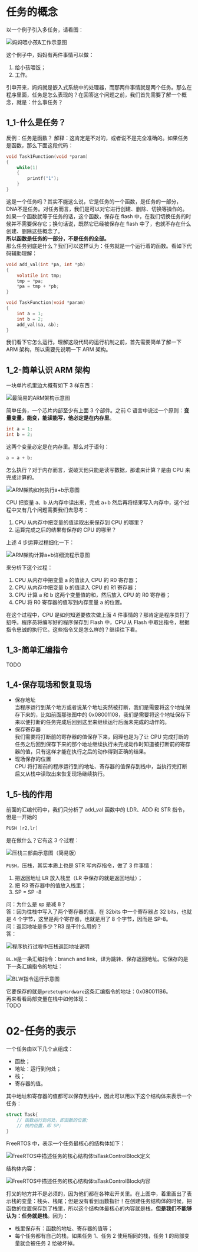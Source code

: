 # 任务的概念
以一个例子引入多任务，请看图：

![妈妈喂小孩&工作示意图](https://note-pic.zhang33.net:8443/嵌入式知识库/FreeRTOS及其项目合集/模块2-FreeRTOS快速入门/妈妈喂小孩&工作示意图.png)

这个例子中，妈妈有两件事情可以做：
1. 给小孩喂饭；
2. 工作。

引申开来，妈妈就是嵌入式系统中的处理器，而那两件事情就是两个任务。那么在程序里面，任务是怎么表现的？在回答这个问题之前，我们首先需要了解一个概念，就是：什么事任务？
## 1_1-什么是任务？
反例：任务是函数？
解释：这肯定是不对的，或者说不是完全准确的。如果任务是函数，那么下面这段代码：
```C
void Task1Function(void *param)
{
    while(1)
    {
	    printf("1");
    }
}
```
这是一个任务吗？其实不能这么说，它是任务的一个函数，是任务的一部分，DNA不是任务。对任务而言，我们是可以对它进行创建、删除、切换等操作的。如果一个函数就等于任务的话，这个函数，保存在 flash 中，在我们切换任务的时候并不需要保存它；换句话说，既然它已经被保存在 flash 中了，也就不存在什么创建、删除这些概念了。  
**所以函数是任务的一部分，不是任务的全部。**  
那么任务到底是什么？我们可以这样认为：任务就是一个运行着的函数。看如下代码辅助理解：
```C
void add_val(int *pa, int *pb)
{
    volatile int tmp;
    tmp = *pa;
    *pa = tmp + *pb;
}

void TaskFunction(void *param)
{
	int a = 1;
	int b = 2;
	add_val(&a, &b);
}
```
我们看下它怎么运行。理解这段代码的运行机制之前，首先需要简单了解一下 ARM 架构，所以需要先说明一下 ARM 架构。
## 1_2-简单认识 ARM 架构
一块单片机里边大概有如下 3 样东西：

![最简易的ARM架构示意图](https://note-pic.zhang33.net:8443/嵌入式知识库/FreeRTOS及其项目合集/模块2-FreeRTOS快速入门/最简易的ARM架构示意图.png)

简单任务，一个芯片内部至少有上面 3 个部件。之前 C 语言中说过一个原则：**变量变量，能变，能读能写，他必定是在内存里**。
```C
int a = 1;
int b = 2;
```
这两个变量必定是在内存里。那么对于语句：
```C
a = a + b;
```
怎么执行？对于内存而言，说破天他只能是读写数据，那谁来计算？是由 CPU 来完成计算的。

![ARM架构如何执行a+b示意图](https://note-pic.zhang33.net:8443/嵌入式知识库/FreeRTOS及其项目合集/模块2-FreeRTOS快速入门/ARM架构如何执行a+b示意图.png)

CPU 把变量 a、b 从内存中读出来，完成 a+b 然后再将结果写入内存中，这个过程中又有几个问题需要我们去思考：
1. CPU 从内存中把变量的值读取出来保存到 CPU 的哪里？
2. 运算完成之后的结果有保存的 CPU 的哪里？

上述 4 步运算过程细化一下：

![ARM架构计算a+b详细流程示意图](https://note-pic.zhang33.net:8443/嵌入式知识库/FreeRTOS及其项目合集/模块2-FreeRTOS快速入门/ARM架构计算a+b详细流程示意图.png)

来分析下这个过程：
1. CPU 从内存中把变量 a 的值读入 CPU 的 R0 寄存器；
2. CPU 从内存中把变量 b 的值读入 CPU 的 R1 寄存器；
3. CPU 计算 a 和 b 这两个变量值的和，然后放入 CPU 的 R0 寄存器；
4. CPU 将 R0 寄存器的值写到内存变量 a 的位置。

在这个过程中，CPU 是如何知道要依次做上面 4 件事情的？那肯定是程序员打了招呼。程序员将编写好的程序保存到 Flash 中，CPU 从 Flash 中取出指令，根据指令忠诚的执行它。这些指令又是怎么样的？继续往下看。
## 1_3-简单汇编指令
TODO
## 1_4-保存现场和恢复现场
- 保存地址  
当程序运行到某个地方或者说某个地址突然被打断，我们是需要将这个地址保存下来的，比如前面那张图中的 0x08001108，我们是需要将这个地址保存下来以便打断的任务完成后回到这里来继续运行后面未完成的动作的。
- 保存寄存器  
我们需要将打断前的寄存器的值保存下来，同理也是为了让 CPU 完成打断的任务之后回到保存下来的那个地址继续执行未完成动作时知道被打断前的寄存器的值，只有这样才能在执行之后的动作得到正确的结果。
- 现场保存的位置  
CPU 将打断前的程序运行到的地址、寄存器的值保存到栈中，当执行完打断后又从栈中读取出来恢复现场继续执行。
## 1_5-栈的作用
前面的汇编代码中，我们只分析了 add_val 函数中的 LDR、ADD 和 STR 指令，但是一开始的
```S
PUSH [r2,lr]
```
是在做什么？它有这 3 个过程：

![压栈三部曲示意图（简易版）](https://note-pic.zhang33.net:8443/嵌入式知识库/FreeRTOS及其项目合集/模块2-FreeRTOS快速入门/压栈三部曲示意图（简易版）.png)

`PUSH`，压栈，其实本质上也是 STR 写内存指令，做了 3 件事情：
1. 把返回地址 LR 放入栈里（LR 中保存的就是返回地址）；
2. 把 R3 寄存器中的值放入栈里；
3. SP = SP -8  

问：为什么是 sp 是减 8？  
答：因为往栈中写入了两个寄存器的值，在 32bits 中一个寄存器占 32 bits，也就是 4 个字节，这里是两个寄存器，也就是用了 8 个字节，因而是 SP-8。  
问：返回地址是多少？R3 是干什么用的？  
答：

![程序执行过程中压栈返回地址说明](https://note-pic.zhang33.net:8443/嵌入式知识库/FreeRTOS及其项目合集/模块2-FreeRTOS快速入门/程序执行过程中压栈返回地址说明.png)

`BL.W`是一条汇编指令：branch and link，译为跳转、保存返回地址。它保存的是下一条汇编指令的地址：

![BLW指令运行示意图](https://note-pic.zhang33.net:8443/嵌入式知识库/FreeRTOS及其项目合集/模块2-FreeRTOS快速入门/BLW指令运行示意图.png)

它要保存的就是`preSetupHardware`这条汇编指令的地址：0x080011B6。  
再来看看局部变量在栈中如何体现：  
TODO
# 02-任务的表示
一个任务由以下几个点组成：
- 函数；
- 地址：运行到何处；
- 栈；
- 寄存器的值。  

其中地址和寄存器的值都可以保存到栈中，因此可以用以下这个结构体来表示一个任务：
```C
struct Task{
	// 函数运行到何处，即函数的位置;
	// 栈的位置，即 SP;
}
```
FreeRTOS 中，表示一个任务最核心的结构体如下：

![FreeRTOS中描述任务的核心结构体tsTaskControlBlock定义](https://note-pic.zhang33.net:8443/嵌入式知识库/FreeRTOS及其项目合集/模块2-FreeRTOS快速入门/FreeRTOS中描述任务的核心结构体定义.png)  

结构体内容：

![FreeRTOS中描述任务的核心结构体tsTaskControlBlock内容](https://note-pic.zhang33.net:8443/嵌入式知识库/FreeRTOS及其项目合集/模块2-FreeRTOS快速入门/FreeRTOS中描述任务的核心结构体内容.png)  

打叉的地方并不是必须的，因为他们都在各种宏开关里。在上图中，着重画出了表示栈的变量：栈头、栈尾；但是没有看到函数指针！在创建任务结构体的时候，把函数的位置保存到了栈里，所以这个结构体最核心的内容就是栈，**但是我们不能够认为：任务就是栈**。因为：
- 栈里保存有：函数的地址、寄存器的值等；
- 每个任务都有自己的栈，如果任务 1、任务 2 使用相同的栈，任务 1 的局部变量就会被任务 2 给破坏掉。